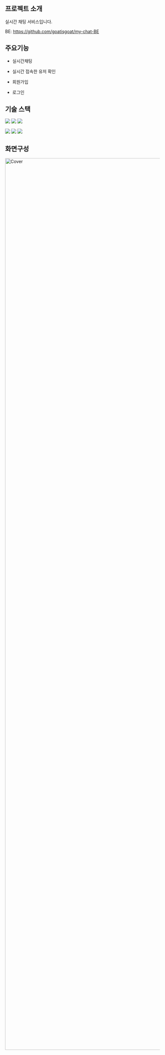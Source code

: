 ## 프로젝트 소개

실시간 채팅 서비스입니다.

BE: https://github.com/goatisgoat/my-chat-BE
## 주요기능

- 실시간채팅

- 실시간 접속한 유저 확인

- 회원가입

- 로그인

## 기술 스택

<img src="https://img.shields.io/badge/React-61DAFB?style=for-the-badge&logo=React&logoColor=black"> <img src="https://img.shields.io/badge/Redux-764ABC?style=for-the-badge&logo=Redux&logoColor=purple"> <img src="https://img.shields.io/badge/styledcomponents-DB7093?style=for-the-badge&logo=styledcomponents&logoColor=white">

<img src="https://img.shields.io/badge/mongodb-47A248?style=for-the-badge&logo=mongodb&logoColor=white"> <img src="https://img.shields.io/badge/node.js-339933?style=for-the-badge&logo=Node.js&logoColor=white"> <img src="https://img.shields.io/badge/socket.io-010101?style=for-the-badge&logo=socket.io&logoColor=white">

## 화면구성

<img width="2902" alt="Cover" src="https://github.com/goatisgoat/my-chat/assets/129598273/32801eb9-2eff-4395-a3f6-abd0bd437fe3">
